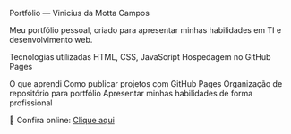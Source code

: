 Portfólio — Vinicius da Motta Campos

 Meu portfólio pessoal, criado para apresentar minhas habilidades em TI e desenvolvimento web.

Tecnologias utilizadas
 HTML, CSS, JavaScript
Hospedagem no GitHub Pages

 O que aprendi
 Como publicar projetos com GitHub Pages
 Organização de repositório para portfólio
Apresentar minhas habilidades de forma profissional

🔗 Confira online: [Clique aqui](https://vinicius589.github.io/portfolio-vinicius/)
